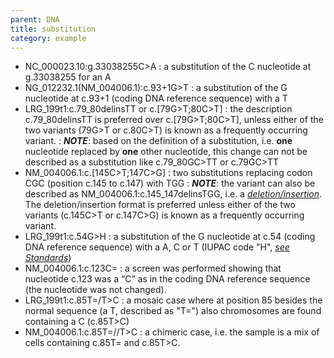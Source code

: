 ```yaml
---
parent: DNA
title: substitution
category: example
---
```


*	NC_000023.10:g.33038255C>A
	:	a substitution of the C nucleotide at g.33038255 for an A
* 	NG_012232.1(NM_004006.1):c.93+1G>T
	:	a substitution of the G nucleotide at c.93+1 (coding DNA reference sequence) with a T
*	LRG_199t1:c.79\_80delinsTT or c.[79G>T;80C>T]
	:	the description c.79\_80delinsTT is preferred over c.[79G>T;80C>T], unless either of the two variants (79G>T or c.80C>T) is known as a frequently occurring variant.
	:	_**NOTE**_: based on the definition of a substitution, i.e. **one** nucleotide replaced by **one** other nucleotide, this change can not be described as a substitution like c.79\_80GC>TT or c.79GC>TT
*	NM_004006.1:c.[145C>T;147C>G]
	:	two substitutions replacing codon CGC (position c.145 to c.147) with TGG
	:	_**NOTE**_: the variant can also be described as NM_004006.1:c.145\_147delinsTGG, i.e. a [_deletion/insertion_](/recommendations/DNA/variant/substitution/). The deletion/insertion format is preferred unless either of the two variants (c.145C>T or c.147C>G) is known as a frequently occurring variant.
*	LRG_199t1:c.54G>H
	:	a substitution of the G nucleotide at c.54 (coding DNA reference sequence) with a A, C or T (IUPAC code "H", [_see Standards_](/bg-material/standards/))
*	NM_004006.1:c.123C=
	:	a screen was performed showing that nucleotide c.123 was a “C” as in the coding DNA reference sequence (the nucleotide was not changed).
*	LRG_199t1:c.85T=/T>C
	:	a mosaic case where at position 85 besides the normal sequence (a T, described as "T=") also chromosomes are found containing a C (c.85T>C)
*	NM_004006.1:c.85T=//T>C
	:	a chimeric case, i.e. the sample is a mix of cells containing c.85T= and c.85T>C.
